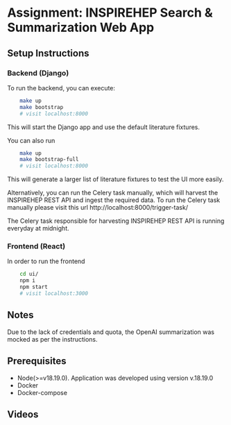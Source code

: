 # Assignment: INSPIREHEP Search & Summarization Web App

## Setup Instructions

### Backend (Django)
To run the backend, you can execute:
```bash
    make up
    make bootstrap
    # visit localhost:8000
```
This will start the Django app and use the default literature fixtures.

You can also run
```bash
    make up
    make bootstrap-full
    # visit localhost:8000
```
This will generate a larger list of literature fixtures to test the UI more easily.

Alternatively, you can run the Celery task manually, which will harvest the INSPIREHEP REST API and ingest the required data.
To run the Celery task manually please visit this url http://localhost:8000/trigger-task/

The Celery task responsible for harvesting INSPIREHEP REST API is running everyday at midnight.

### Frontend (React)
In order to run the frontend
```bash
    cd ui/
    npm i
    npm start
    # visit localhost:3000
```


## Notes

Due to the lack of credentials and quota, the OpenAI summarization was mocked as per the instructions.

## Prerequisites

- Node(>=v18.19.0). Application was developed using version v.18.19.0
- Docker
- Docker-compose

## Videos
